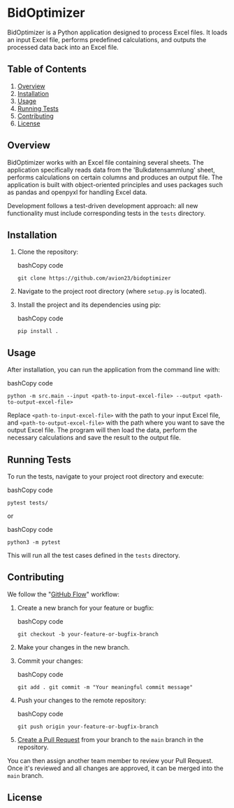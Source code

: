 
BidOptimizer
============

BidOptimizer is a Python application designed to process Excel files. It loads an input Excel file, performs predefined calculations, and outputs the processed data back into an Excel file.

Table of Contents
-----------------

1.  [Overview](#overview)
2.  [Installation](#installation)
3.  [Usage](#usage)
4.  [Running Tests](#running-tests)
5.  [Contributing](#contributing)
6.  [License](#license)

Overview <a name="overview"></a>
--------------------------------

BidOptimizer works with an Excel file containing several sheets. The application specifically reads data from the 'Bulkdatensammlung' sheet, performs calculations on certain columns and produces an output file. The application is built with object-oriented principles and uses packages such as pandas and openpyxl for handling Excel data.

Development follows a test-driven development approach: all new functionality must include corresponding tests in the `tests` directory.

Installation <a name="installation"></a>
----------------------------------------

1.  Clone the repository:
    
    bashCopy code
    
    `git clone https://github.com/avion23/bidoptimizer`
    
2.  Navigate to the project root directory (where `setup.py` is located).
    
3.  Install the project and its dependencies using pip:
    
    bashCopy code
    
    `pip install .`
    

Usage <a name="usage"></a>
--------------------------

After installation, you can run the application from the command line with:

bashCopy code

`python -m src.main --input <path-to-input-excel-file> --output <path-to-output-excel-file>`

Replace `<path-to-input-excel-file>` with the path to your input Excel file, and `<path-to-output-excel-file>` with the path where you want to save the output Excel file. The program will then load the data, perform the necessary calculations and save the result to the output file.

Running Tests <a name="running-tests"></a>
------------------------------------------

To run the tests, navigate to your project root directory and execute:

bashCopy code

`pytest tests/`

or

bashCopy code

`python3 -m pytest`

This will run all the test cases defined in the `tests` directory.

Contributing <a name="contributing"></a>
----------------------------------------

We follow the "[GitHub Flow](https://guides.github.com/introduction/flow/index.html)" workflow:

1.  Create a new branch for your feature or bugfix:
    
    bashCopy code
    
    `git checkout -b your-feature-or-bugfix-branch`
    
2.  Make your changes in the new branch.
    
3.  Commit your changes:
    
    bashCopy code
    
    `git add . git commit -m "Your meaningful commit message"`
    
4.  Push your changes to the remote repository:
    
    bashCopy code
    
    `git push origin your-feature-or-bugfix-branch`
    
5.  [Create a Pull Request](https://github.com/avion23/bidoptimizer/compare) from your branch to the `main` branch in the repository.
    

You can then assign another team member to review your Pull Request. Once it's reviewed and all changes are approved, it can be merged into the `main` branch.

License <a name="license"></a>
------------------------------